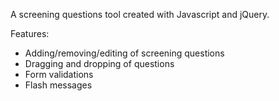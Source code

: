 A screening questions tool created with Javascript and jQuery. 

Features:
* Adding/removing/editing of screening questions
* Dragging and dropping of questions
* Form validations
* Flash messages
